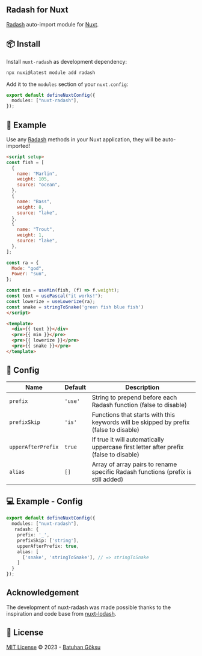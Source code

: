 ## Radash for Nuxt

[Radash](https://radash-docs.vercel.app) auto-import module for [Nuxt](https://nuxtjs.org).

## 📦 Install

Install `nuxt-radash` as development dependency:

```bash
npx nuxi@latest module add radash
```

Add it to the `modules` section of your `nuxt.config`:

```ts
export default defineNuxtConfig({
  modules: ["nuxt-radash"],
});
```

## 🚀 Example

Use any [Radash](https://radash-docs.vercel.app/) methods in your Nuxt application, they will be auto-imported!

```html
<script setup>
const fish = [
  {
    name: "Marlin",
    weight: 105,
    source: "ocean",
  },
  {
    name: "Bass",
    weight: 8,
    source: "lake",
  },
  {
    name: "Trout",
    weight: 1,
    source: "lake",
  },
];

const ra = {
  Mode: "god",
  Power: "sun",
};

const min = useMin(fish, (f) => f.weight);
const text = usePascal("it works!");
const lowerize = useLowerize(ra);
const snake = stringToSnake('green fish blue fish')
</script>

<template>
  <div>{{ text }}</div>
  <pre>{{ min }}</pre>
  <pre>{{ lowerize }}</pre>
  <pre>{{ snake }}</pre>
</template>
```

## 🔨 Config

| Name               | Default | Description                                                                           |
| ------------------ | ------- | ------------------------------------------------------------------------------------- |
| `prefix`           | `'use'` | String to prepend before each Radash function (false to disable)                      |
| `prefixSkip`       | `'is'`  | Functions that starts with this keywords will be skipped by prefix (false to disable) |
| `upperAfterPrefix` | `true`  | If true it will automatically uppercase first letter after prefix (false to disable)  |
| `alias`            | `[]`    | Array of array pairs to rename specific Radash functions (prefix is still added)      |

## 💻 Example - Config

```ts
export default defineNuxtConfig({
  modules: ["nuxt-radash"],
   radash: {
    prefix: '_',
    prefixSkip: ['string'],
    upperAfterPrefix: true,
    alias: [
      ['snake', 'stringToSnake'], // => stringToSnake
    ]
  }
});
```

## Acknowledgement
The development of nuxt-radash was made possible thanks to the inspiration and code base from [nuxt-lodash](https://github.com/cipami/nuxt-lodash).

## 📄 License

[MIT License](https://github.com/bbg/nuxt-radash/blob/master/LICENSE) © 2023 - [Batuhan Göksu](https://github.com/bbg)
